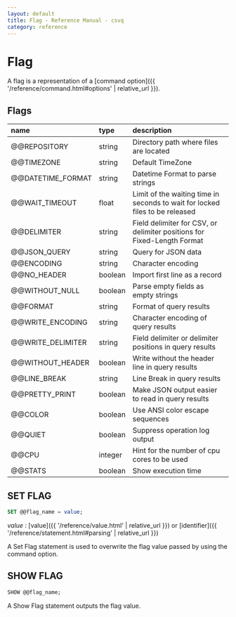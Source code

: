 ```yaml
---
layout: default
title: Flag - Reference Manual - csvq
category: reference
---
```


# Flag

A flag is a representation of a [command option]({{ '/reference/command.html#options' | relative_url }}). 

## Flags

| name | type | description |
| :- | :- | :- |
| @@REPOSITORY      | string  | Directory path where files are located |
| @@TIMEZONE        | string  | Default TimeZone |
| @@DATETIME_FORMAT | string  | Datetime Format to parse strings |
| @@WAIT_TIMEOUT    | float   | Limit of the waiting time in seconds to wait for locked files to be released |
| @@DELIMITER       | string  | Field delimiter for CSV, or delimiter positions for Fixed-Length Format |
| @@JSON_QUERY      | string  | Query for JSON data |
| @@ENCODING        | string  | Character encoding |
| @@NO_HEADER       | boolean | Import first line as a record |
| @@WITHOUT_NULL    | boolean | Parse empty fields as empty strings |
| @@FORMAT          | string  | Format of query results |
| @@WRITE_ENCODING  | string  | Character encoding of query results |
| @@WRITE_DELIMITER | string  | Field delimiter or delimiter positions in query results |
| @@WITHOUT_HEADER  | boolean | Write without the header line in query results |
| @@LINE_BREAK      | string  | Line Break in query results |
| @@PRETTY_PRINT    | boolean | Make JSON output easier to read in query results |
| @@COLOR           | boolean | Use ANSI color escape sequences |
| @@QUIET           | boolean | Suppress operation log output |
| @@CPU             | integer | Hint for the number of cpu cores to be used |
| @@STATS           | boolean | Show execution time |


## SET FLAG

```sql
SET @@flag_name = value;
```

_value_
: [value]({{ '/reference/value.html' | relative_url }}) or [identifier]({{ '/reference/statement.html#parsing' | relative_url }})

A Set Flag statement is used to overwrite the flag value passed by using the command option. 


## SHOW FLAG

```sql
SHOW @@flag_name;
```

A Show Flag statement outputs the flag value. 

